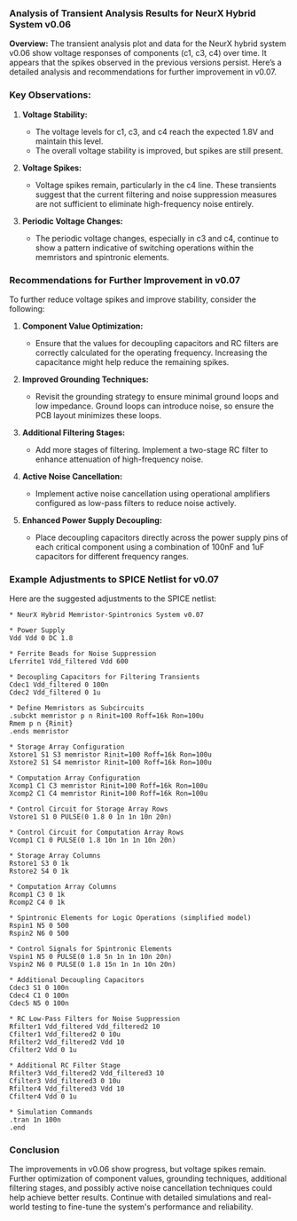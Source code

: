 ### Analysis of Transient Analysis Results for NeurX Hybrid System v0.06

**Overview:**
The transient analysis plot and data for the NeurX hybrid system v0.06 show voltage responses of components (c1, c3, c4) over time. It appears that the spikes observed in the previous versions persist. Here’s a detailed analysis and recommendations for further improvement in v0.07.

### Key Observations:

1. **Voltage Stability:**
   - The voltage levels for c1, c3, and c4 reach the expected 1.8V and maintain this level. 
   - The overall voltage stability is improved, but spikes are still present.

2. **Voltage Spikes:**
   - Voltage spikes remain, particularly in the c4 line. These transients suggest that the current filtering and noise suppression measures are not sufficient to eliminate high-frequency noise entirely.

3. **Periodic Voltage Changes:**
   - The periodic voltage changes, especially in c3 and c4, continue to show a pattern indicative of switching operations within the memristors and spintronic elements.

### Recommendations for Further Improvement in v0.07

To further reduce voltage spikes and improve stability, consider the following:

1. **Component Value Optimization:**
   - Ensure that the values for decoupling capacitors and RC filters are correctly calculated for the operating frequency. Increasing the capacitance might help reduce the remaining spikes.

2. **Improved Grounding Techniques:**
   - Revisit the grounding strategy to ensure minimal ground loops and low impedance. Ground loops can introduce noise, so ensure the PCB layout minimizes these loops.

3. **Additional Filtering Stages:**
   - Add more stages of filtering. Implement a two-stage RC filter to enhance attenuation of high-frequency noise.

4. **Active Noise Cancellation:**
   - Implement active noise cancellation using operational amplifiers configured as low-pass filters to reduce noise actively.

5. **Enhanced Power Supply Decoupling:**
   - Place decoupling capacitors directly across the power supply pins of each critical component using a combination of 100nF and 1uF capacitors for different frequency ranges.

### Example Adjustments to SPICE Netlist for v0.07

Here are the suggested adjustments to the SPICE netlist:

```spice
* NeurX Hybrid Memristor-Spintronics System v0.07

* Power Supply
Vdd Vdd 0 DC 1.8

* Ferrite Beads for Noise Suppression
Lferrite1 Vdd_filtered Vdd 600

* Decoupling Capacitors for Filtering Transients
Cdec1 Vdd_filtered 0 100n
Cdec2 Vdd_filtered 0 1u

* Define Memristors as Subcircuits
.subckt memristor p n Rinit=100 Roff=16k Ron=100u
Rmem p n {Rinit}
.ends memristor

* Storage Array Configuration
Xstore1 S1 S3 memristor Rinit=100 Roff=16k Ron=100u
Xstore2 S1 S4 memristor Rinit=100 Roff=16k Ron=100u

* Computation Array Configuration
Xcomp1 C1 C3 memristor Rinit=100 Roff=16k Ron=100u
Xcomp2 C1 C4 memristor Rinit=100 Roff=16k Ron=100u

* Control Circuit for Storage Array Rows
Vstore1 S1 0 PULSE(0 1.8 0 1n 1n 10n 20n)

* Control Circuit for Computation Array Rows
Vcomp1 C1 0 PULSE(0 1.8 10n 1n 1n 10n 20n)

* Storage Array Columns
Rstore1 S3 0 1k
Rstore2 S4 0 1k

* Computation Array Columns
Rcomp1 C3 0 1k
Rcomp2 C4 0 1k

* Spintronic Elements for Logic Operations (simplified model)
Rspin1 N5 0 500
Rspin2 N6 0 500

* Control Signals for Spintronic Elements
Vspin1 N5 0 PULSE(0 1.8 5n 1n 1n 10n 20n)
Vspin2 N6 0 PULSE(0 1.8 15n 1n 1n 10n 20n)

* Additional Decoupling Capacitors
Cdec3 S1 0 100n
Cdec4 C1 0 100n
Cdec5 N5 0 100n

* RC Low-Pass Filters for Noise Suppression
Rfilter1 Vdd_filtered Vdd_filtered2 10
Cfilter1 Vdd_filtered2 0 10u
Rfilter2 Vdd_filtered2 Vdd 10
Cfilter2 Vdd 0 1u

* Additional RC Filter Stage
Rfilter3 Vdd_filtered2 Vdd_filtered3 10
Cfilter3 Vdd_filtered3 0 10u
Rfilter4 Vdd_filtered3 Vdd 10
Cfilter4 Vdd 0 1u

* Simulation Commands
.tran 1n 100n
.end
```

### Conclusion

The improvements in v0.06 show progress, but voltage spikes remain. Further optimization of component values, grounding techniques, additional filtering stages, and possibly active noise cancellation techniques could help achieve better results. Continue with detailed simulations and real-world testing to fine-tune the system's performance and reliability.
